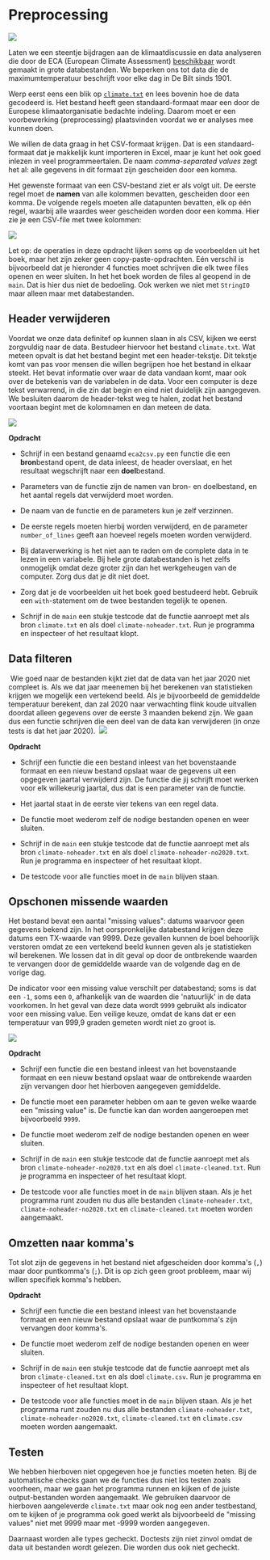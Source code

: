 # Preprocessing

![](temperature.png)

Laten we een steentje bijdragen aan de klimaatdiscussie en data analyseren die door de ECA (European Climate Assessment) [beschikbaar](https://www.ecad.eu/dailydata/predefinedseries.php) wordt gemaakt in grote databestanden. We beperken ons tot data die de maximumtemperatuur beschrijft voor elke dag in De Bilt sinds 1901.

Werp eerst eens een blik op [`climate.txt`](climate.txt) en lees bovenin hoe de data gecodeerd is. Het bestand heeft geen standaard-formaat maar een door de Europese klimaatorganisatie bedachte indeling. Daarom moet er een voorbewerking (preprocessing) plaatsvinden voordat we er analyses mee kunnen doen.

We willen de data graag in het CSV-formaat krijgen. Dat is een standaard-formaat dat je makkelijk kunt importeren in Excel, maar je kunt het ook goed inlezen in veel programmeertalen. De naam *comma-separated values* zegt het al: alle gegevens in dit formaat zijn gescheiden door een komma. 

Het gewenste formaat van een CSV-bestand ziet er als volgt uit. De eerste regel moet de **namen** van alle kolommen bevatten, gescheiden door een komma. De volgende regels moeten alle datapunten bevatten, elk op één regel, waarbij alle waardes weer gescheiden worden door een komma. Hier zie je een CSV-file met twee kolommen:

![](telefoon.png)

Let op: de operaties in deze opdracht lijken soms op de voorbeelden uit het boek, maar het zijn zeker geen copy-paste-opdrachten. Eén verschil is bijvoorbeeld dat je hieronder 4 functies moet schrijven die elk twee files openen en weer sluiten. In het het boek worden de files al geopend in de `main`. Dat is hier dus niet de bedoeling. Ook werken we niet met `StringIO` maar alleen maar met databestanden.

## Header verwijderen

Voordat we onze data definitef op kunnen slaan in als CSV, kijken we eerst zorgvuldig naar de data. Bestudeer hiervoor het bestand `climate.txt`. Wat meteen opvalt is dat het bestand begint met een header-tekstje. Dit tekstje komt van pas voor mensen die willen begrijpen hoe het bestand in elkaar steekt. Het bevat informatie over waar de data vandaan komt, maar ook over de betekenis van de variabelen in de data. Voor een computer is deze tekst verwarrend, in die zin dat begin en eind niet duidelijk zijn aangegeven. We besluiten daarom de header-tekst weg te halen, zodat het bestand voortaan begint met de kolomnamen en dan meteen de data.

![](step1.png)

**Opdracht**

- Schrijf in een bestand genaamd `eca2csv.py` een functie die een **bron**bestand opent, de data inleest, de header overslaat, en het resultaat wegschrijft naar een **doel**bestand.

- Parameters van de functie zijn de namen van bron- en doelbestand, en het aantal regels dat verwijderd moet worden.

- De naam van de functie en de parameters kun je zelf verzinnen.

- De eerste regels moeten hierbij worden verwijderd, en de parameter `number_of_lines` geeft aan hoeveel regels moeten worden verwijderd.

- Bij dataverwerking is het niet aan te raden om de complete data in te lezen in een variabele. Bij hele grote databestanden is het zelfs onmogelijk omdat deze groter zijn dan het werkgeheugen van de computer. Zorg dus dat je dit niet doet.

- Zorg dat je de voorbeelden uit het boek goed bestudeerd hebt. Gebruik een `with`-statement om de twee bestanden tegelijk te openen.

- Schrijf in de `main` een stukje testcode dat de functie aanroept met als bron `climate.txt` en als doel `climate-noheader.txt`. Run je programma en inspecteer of het resultaat klopt.

## Data filteren
​
Wie goed naar de bestanden kijkt ziet dat de data van het jaar 2020 niet compleet is. Als we dat jaar meenemen bij het berekenen van statistieken krijgen we mogelijk een vertekend beeld. Als je bijvoorbeeld de gemiddelde temperatuur berekent, dan zal 2020 naar verwachting flink koude uitvallen doordat alleen gegevens over de eerste 3 maanden bekend zijn. We gaan dus een functie schrijven die een deel van de data kan verwijderen (in onze tests is dat het jaar 2020).
​
![](step2.png)

**Opdracht**

- Schrijf een functie die een bestand inleest van het bovenstaande formaat en een nieuw bestand opslaat waar de gegevens uit een opgegeven jaartal verwijderd zijn. De functie die jij schrijft moet werken voor elk willekeurig jaartal, dus dat is een parameter van de functie.

- Het jaartal staat in de eerste vier tekens van een regel data.

- De functie moet wederom zelf de nodige bestanden openen en weer sluiten.

- Schrijf in de `main` een stukje testcode dat de functie aanroept met als bron `climate-noheader.txt` en als doel `climate-noheader-no2020.txt`. Run je programma en inspecteer of het resultaat klopt.

- De testcode voor alle functies moet in de `main` blijven staan.

## Opschonen missende waarden

Het bestand bevat een aantal "missing values": datums waarvoor geen gegevens bekend zijn. In het oorspronkelijke databestand krijgen deze datums een TX-waarde van 9999. Deze gevallen kunnen de boel behoorlijk verstoren omdat ze een vertekend beeld kunnen geven als je statistieken wil berekenen. We lossen dat in dit geval op door de ontbrekende waarden te vervangen door de gemiddelde waarde van de volgende dag en de vorige dag.

De indicator voor een missing value verschilt per databestand; soms is dat een `-1`, soms een `0`, afhankelijk van de waarden die 'natuurlijk' in de data voorkomen. In het geval van deze data wordt `9999` gebruikt als indicator voor een missing value. Een veilige keuze, omdat de kans dat er een temperatuur van 999,9 graden gemeten wordt niet zo groot is.

![](step3.png)

**Opdracht**

- Schrijf een functie die een bestand inleest van het bovenstaande formaat en een nieuw bestand opslaat waar de ontbrekende waarden zijn vervangen door het hierboven aangegeven gemiddelde.

- De functie moet een parameter hebben om aan te geven welke waarde een "missing value" is. De functie kan dan worden aangeroepen met bijvoorbeeld `9999`.

- De functie moet wederom zelf de nodige bestanden openen en weer sluiten.

- Schrijf in de `main` een stukje testcode dat de functie aanroept met als bron `climate-noheader-no2020.txt` en als doel `climate-cleaned.txt`. Run je programma en inspecteer of het resultaat klopt.

- De testcode voor alle functies moet in de `main` blijven staan. Als je het programma runt zouden nu dus alle bestanden `climate-noheader.txt`, `climate-noheader-no2020.txt` en `climate-cleaned.txt` moeten worden aangemaakt.

## Omzetten naar komma's

Tot slot zijn de gegevens in het bestand niet afgescheiden door komma's (`,`) maar door puntkomma's (`;`). Dit is op zich geen groot probleem, maar wij willen specifiek komma's hebben.

**Opdracht**

- Schrijf een functie die een bestand inleest van het bovenstaande formaat en een nieuw bestand opslaat waar de puntkomma's zijn vervangen door komma's.

- De functie moet wederom zelf de nodige bestanden openen en weer sluiten.

- Schrijf in de `main` een stukje testcode dat de functie aanroept met als bron `climate-cleaned.txt` en als doel `climate.csv`. Run je programma en inspecteer of het resultaat klopt.

- De testcode voor alle functies moet in de `main` blijven staan. Als je het programma runt zouden nu dus alle bestanden `climate-noheader.txt`, `climate-noheader-no2020.txt`, `climate-cleaned.txt` en `climate.csv` moeten worden aangemaakt.

## Testen

We hebben hierboven niet opgegeven hoe je functies moeten heten. Bij de automatische checks gaan we de functies dus niet los testen zoals voorheen, maar we gaan het programma runnen en kijken of de juiste output-bestanden worden aangemaakt. We gebruiken daarvoor de hierboven aangeleverde `climate.txt` maar ook nog een ander testbestand, om te kijken of je programma ook goed werkt als bijvoorbeeld de "missing values" niet met 9999 maar met -9999 worden aangegeven.

Daarnaast worden alle types gecheckt. Doctests zijn niet zinvol omdat de data uit bestanden wordt gelezen. Die worden dus ook niet gecheckt.
